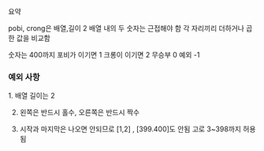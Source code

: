요약

pobi, crong은 배열,길이 2
배열 내의 두 숫자는 근접해야 함
각 자리끼리 더하거나 곱한 값을 비교함

숫자는 400까지
포비가 이기면 1
크롱이 이기면 2
무승부 0 예외 -1

<h3>예외 사항</h3>
1. 배열 길이는 2

2. 왼쪽은 반드시 홀수, 오른쪽은 반드시 짝수

3. 시작과 마지막은 나오면 안되므로 [1,2] , [399.400]도 안됨 고로 3~398까지 허용됨



